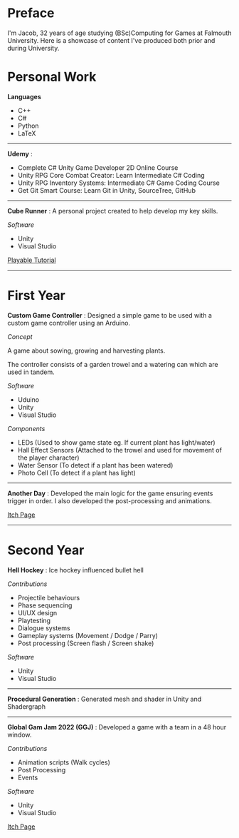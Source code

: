 # Preface
I'm Jacob, 32 years of age studying (BSc)Computing for Games at Falmouth University. Here is a showcase of content I've produced both prior and during University.

# Personal Work

**Languages**

- C++
- C#
- Python
- LaTeX

---

**Udemy** : 

- Complete C# Unity Game Developer 2D Online Course
- Unity RPG Core Combat Creator: Learn Intermediate C# Coding
- Unity RPG Inventory Systems: Intermediate C# Game Coding Course
- Get Git Smart Course: Learn Git in Unity, SourceTree, GitHub

---

**Cube Runner** : A personal project created to help develop my key skills.

*Software*
- Unity
- Visual Studio

[Playable Tutorial](https://sharemygame.com/@Mo0mba/added-colours)

---

# First Year

**Custom Game Controller** : Designed a simple game to be used with a custom game controller using an Arduino. 

*Concept*

A game about sowing, growing and harvesting plants.

The controller consists of a garden trowel and a watering can which are used in tandem.

*Software*
- Uduino
- Unity
- Visual Studio

*Components*
- LEDs (Used to show game state eg. If current plant has light/water)
- Hall Effect Sensors (Attached to the trowel and used for movement of the player character)
- Water Sensor (To detect if a plant has been watered)
- Photo Cell (To detect if a plant has light)

---

**Another Day** : Developed the main logic for the game ensuring events trigger in order. I also developed the post-processing and animations.

[Itch Page](https://another-dollar-studios.itch.io/another-day)

---

# Second Year

**Hell Hockey** : Ice hockey influenced bullet hell

*Contributions*
- Projectile behaviours
- Phase sequencing
- UI/UX design
- Playtesting
- Dialogue systems 
- Gameplay systems (Movement / Dodge / Parry)
- Post processing (Screen flash / Screen shake)

*Software*
- Unity
- Visual Studio

---

**Procedural Generation** : Generated mesh and shader in Unity and Shadergraph

---

**Global Gam Jam 2022 (GGJ)** : Developed a game with a team in a 48 hour window. 

*Contributions*
- Animation scripts (Walk cycles)
- Post Processing
- Events

*Software*
- Unity
- Visual Studio

[Itch Page](https://katie-campkin.itch.io/a-walk-home)



